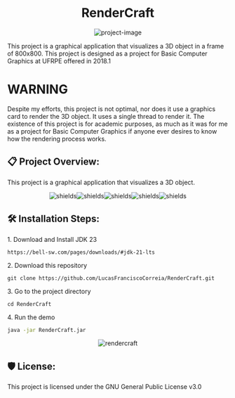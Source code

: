 <h1 align="center" id="title">RenderCraft</h1>

<p align="center"><img src="https://socialify.git.ci/LucasFranciscoCorreia/RenderCraft/image?description=1&amp;forks=1&amp;issues=1&amp;language=1&amp;name=1&amp;owner=1&amp;pattern=Circuit+Board&amp;pulls=1&amp;stargazers=1&amp;theme=Auto" alt="project-image"></p>

<p id="description">This project is a graphical application that visualizes a 3D object in a frame of 800x800. This project is designed as a project for Basic Computer Graphics at UFRPE offered in 2018.1</p>
<H1 id="warning">WARNING</H1>
<p>Despite my efforts, this project is not optimal, nor does it use a graphics card to render the 3D object. It uses a single thread to render it. The existence of this project is for academic purposes, as much as it was for me as a project for Basic Computer Graphics if anyone ever desires to know how the rendering process works.</p>
<h2>📋 Project Overview:</h2>

<p>This project is a graphical application that visualizes a 3D object.</p>

<p align="center"><img src="https://img.shields.io/github/downloads/LucasFranciscoCorreia/RenderCraft/total" alt="shields"><img src="https://img.shields.io/github/issues/LucasFranciscoCorreia/RenderCraft" alt="shields"><img src="https://img.shields.io/github/issues-pr/LucasFranciscoCorreia/RenderCraft" alt="shields"><img src="https://img.shields.io/github/license/LucasFranciscoCorreia/RenderCraft" alt="shields"><img src="https://img.shields.io/github/repo-size/LucasFranciscoCorreia/RenderCraft" alt="shields"></p>

<h2>🛠️ Installation Steps:</h2>

<p>1. Download and Install JDK 23</p>

```
https://bell-sw.com/pages/downloads/#jdk-21-lts
```

<p>2. Download this repository</p>

```
git clone https://github.com/LucasFranciscoCorreia/RenderCraft.git
```

<p>3. Go to the project directory</p>

```
cd RenderCraft
```

<p>4. Run the demo</p>

```bash
java -jar RenderCraft.jar
```

<div align="center">

![rendercraft](https://github.com/LucasFranciscoCorreia/RenderCraft/blob/master/readme/rendercraftdemo.gif?raw=true)

</div>

<h2>🛡️ License:</h2>

This project is licensed under the GNU General Public License v3.0